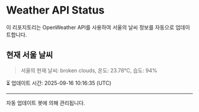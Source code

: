 
# Weather API Status

이 리포지토리는 OpenWeather API를 사용하여 서울의 날씨 정보를 자동으로 업데이트합니다.

## 현재 서울 날씨
> 서울의 현재 날씨: broken clouds, 온도: 23.78°C, 습도: 94%

⏳ 업데이트 시간: 2025-09-16 10:16:35 (UTC)

---
자동 업데이트 봇에 의해 관리됩니다.

